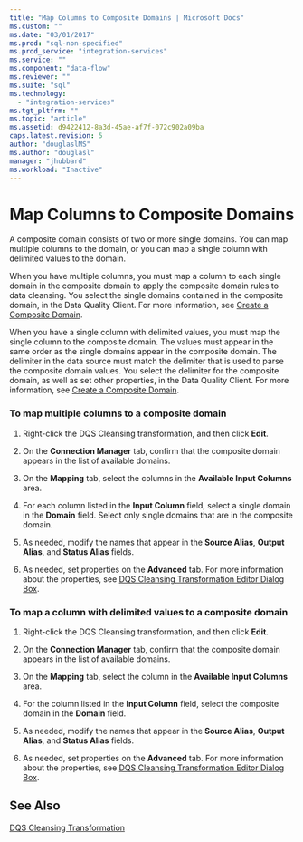 ```yaml
---
title: "Map Columns to Composite Domains | Microsoft Docs"
ms.custom: ""
ms.date: "03/01/2017"
ms.prod: "sql-non-specified"
ms.prod_service: "integration-services"
ms.service: ""
ms.component: "data-flow"
ms.reviewer: ""
ms.suite: "sql"
ms.technology: 
  - "integration-services"
ms.tgt_pltfrm: ""
ms.topic: "article"
ms.assetid: d9422412-8a3d-45ae-af7f-072c902a09ba
caps.latest.revision: 5
author: "douglaslMS"
ms.author: "douglasl"
manager: "jhubbard"
ms.workload: "Inactive"
---
```

# Map Columns to Composite Domains
  A composite domain consists of two or more single domains. You can map multiple columns to the domain, or you can map a single column with delimited values to the domain.  
  
 When you have multiple columns, you must map a column to each single domain in the composite domain to apply the composite domain rules to data cleansing. You select the single domains contained in the composite domain, in the Data Quality Client. For more information, see [Create a Composite Domain](../../../data-quality-services/create-a-composite-domain.md).  
  
 When you have a single column with delimited values, you must map the single column to the composite domain. The values must appear in the same order as the single domains appear in the composite domain. The delimiter in the data source must match the delimiter that is used to parse the composite domain values. You select the delimiter for the composite domain, as well as set other properties, in the Data Quality Client. For more information, see [Create a Composite Domain](../../../data-quality-services/create-a-composite-domain.md).  
  
### To map multiple columns to a composite domain  
  
1.  Right-click the DQS Cleansing transformation, and then click **Edit**.  
  
2.  On the **Connection Manager** tab, confirm that the composite domain appears in the list of available domains.  
  
3.  On the **Mapping** tab, select the columns in the **Available Input Columns** area.  
  
4.  For each column listed in the **Input Column** field, select a single domain in the **Domain** field. Select only single domains that are in the composite domain.  
  
5.  As needed, modify the names that appear in the **Source Alias**, **Output Alias**, and **Status Alias** fields.  
  
6.  As needed, set properties on the **Advanced** tab. For more information about the properties, see [DQS Cleansing Transformation Editor Dialog Box](../../../integration-services/data-flow/transformations/dqs-cleansing-transformation-editor-dialog-box.md).  
  
### To map a column with delimited values to a composite domain  
  
1.  Right-click the DQS Cleansing transformation, and then click **Edit**.  
  
2.  On the **Connection Manager** tab, confirm that the composite domain appears in the list of available domains.  
  
3.  On the **Mapping** tab, select the column in the **Available Input Columns** area.  
  
4.  For the column listed in the **Input Column** field, select the composite domain in the **Domain** field.  
  
5.  As needed, modify the names that appear in the **Source Alias**, **Output Alias**, and **Status Alias** fields.  
  
6.  As needed, set properties on the **Advanced** tab. For more information about the properties, see [DQS Cleansing Transformation Editor Dialog Box](../../../integration-services/data-flow/transformations/dqs-cleansing-transformation-editor-dialog-box.md).  
  
## See Also  
 [DQS Cleansing Transformation](../../../integration-services/data-flow/transformations/dqs-cleansing-transformation.md)  
  
  
